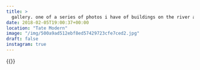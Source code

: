 ```yaml
---
title: >
  gallery. one of a series of photos i have of buildings on the river at night.#london #nightphotography #reflection #tatemodern
date: 2018-02-05T19:00:37+00:00
location: "Tate Modern"
image: "/img/500a9ad512ebf8ed57429723cfe7ced2.jpg"
draft: false
instagram: true
---
```


{{<photo src="/img/500a9ad512ebf8ed57429723cfe7ced2.jpg">}}
